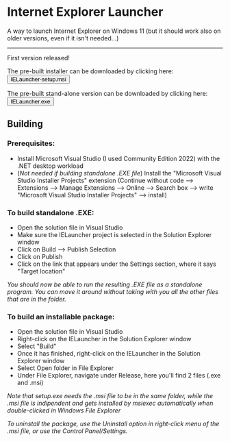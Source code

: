 # Internet Explorer Launcher

A way to launch Internet Explorer on Windows 11 (but it should work also on older versions, even if it isn't needed...)

<hr>

First version released!

The pre-built installer can be downloaded by clicking here: <a href="https://github.com/develc/IELauncher/releases/download/v1.0.0/IELauncher-setup.msi"><button>IELauncher-setup.msi</button></a>

The pre-built stand-alone version can be downloaded by clicking here: <a href="https://github.com/develc/IELauncher/releases/download/v1.0.0/IELauncher.exe"><button>IELauncher.exe</button></a>


## Building

### Prerequisites:

* Install Microsoft Visual Studio (I used Community Edition 2022) with the .NET desktop workload
* (*Not needed if building standalone .EXE file*) Install the "Microsoft Visual Studio Installer Projects" extension (Continue without code --> Extensions --> Manage Extensions --> Online --> Search box --> write "Microsoft Visual Studio Installer Projects" --> install)

### To build standalone .EXE:

*  Open the solution file in Visual Studio
* Make sure the IELauncher project is selected in the Solution Explorer window
* Click on Build --> Publish Selection
* Click on Publish
* Click on the link that appears under the Settings section, where it says "Target location"

*You should now be able to run the resulting .EXE file as a standalone program. You can move it around without taking with you all the other files that are in the folder.*

### To build an installable package:

* Open the solution file in Visual Studio
* Right-click on the IELauncher in the Solution Explorer window
* Select "Build"
* Once it has finished, right-click on the IELauncher in the Solution Explorer window
* Select Open folder in File Explorer
* Under File Explorer, navigate under Release, here you'll find 2 files (.exe and .msi)

*Note that setup.exe needs the .msi file to be in the same folder, while the .msi file is indipendent and gets installed by msiexec automatically when double-clicked in Windows File Explorer*

*To uninstall the package, use the Uninstall option in right-click menu of the .msi file, or use the Control Panel/Settings.*
